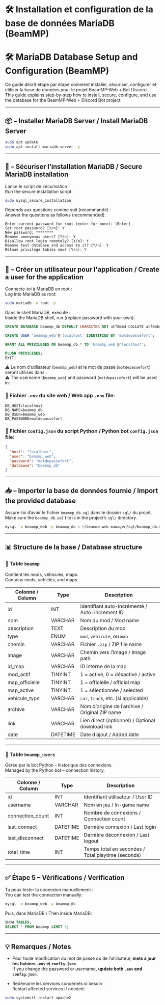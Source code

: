 # 🛠️ Installation et configuration de la base de données MariaDB (BeamMP)  
# 🛠️ MariaDB Database Setup and Configuration (BeamMP)

Ce guide décrit étape par étape comment installer, sécuriser, configurer et utiliser la base de données pour le projet BeamMP-Web + Bot Discord.  
This guide explains step-by-step how to install, secure, configure, and use the database for the BeamMP-Web + Discord Bot project.

---

## 📦 – Installer MariaDB Server / Install MariaDB Server

```bash
sudo apt update
sudo apt install mariadb-server -y
```

---

## 🔐 – Sécuriser l’installation MariaDB / Secure MariaDB installation 

Lance le script de sécurisation :  
Run the secure installation script:

```bash
sudo mysql_secure_installation
```

Réponds aux questions comme suit (recommandé) :  
Answer the questions as follows (recommended):

```
Enter current password for root (enter for none): [Enter]
Set root password? [Y/n]: Y
New password: ********
Remove anonymous users? [Y/n]: Y
Disallow root login remotely? [Y/n]: Y
Remove test database and access to it? [Y/n]: Y
Reload privilege tables now? [Y/n]: Y
```

---

## 👤 – Créer un utilisateur pour l'application / Create a user for the application

Connecte-toi à MariaDB en root :  
Log into MariaDB as root:

```bash
sudo mariadb -u root -p
```

Dans le shell MariaDB, exécute :  
Inside the MariaDB shell, run (replace password with your own):

```sql
CREATE DATABASE beammp_db DEFAULT CHARACTER SET utf8mb4 COLLATE utf8mb4_general_ci;

CREATE USER 'beammp_web'@'localhost' IDENTIFIED BY 'motdepassefort';

GRANT ALL PRIVILEGES ON beammp_db.* TO 'beammp_web'@'localhost';

FLUSH PRIVILEGES;
EXIT;
```

⚠️ Le nom d'utilisateur (`beammp_web`) et le mot de passe (`motdepassefort`) seront utilisés dans :  
⚠️ The username (`beammp_web`) and password (`motdepassefort`) will be used in:

### 📄 Fichier `.env` du site web / Web app `.env` file:

```env
DB_HOST=localhost
DB_NAME=beammp_db
DB_USER=beammp_web
DB_PASSWORD=motdepassefort
```

### 📄 Fichier `config.json` du script Python / Python bot `config.json` file:

```json
{
  "host": "localhost",
  "user": "beammp_web",
  "password": "motdepassefort",
  "database": "beammp_db"
}
```

---

## 📥 – Importer la base de données fournie / Import the provided database

Assure-toi d’avoir le fichier `beammp_db.sql` dans le dossier `sql/` du projet.  
Make sure the `beammp_db.sql` file is in the project’s `sql/` directory.

```bash
mysql -u beammp_web -p beammp_db < ~/beammp-web-manager/sql/beammp_db.sql
```

---

## 📊 Structure de la base / Database structure

### 📁 Table `beammp`
Contient les mods, véhicules, maps.  
Contains mods, vehicles, and maps.

| Colonne / Column      | Type       | Description                          |
|------------------------|------------|--------------------------------------|
| id                     | INT        | Identifiant auto-incrémenté / Auto-increment ID |
| nom                    | VARCHAR    | Nom du mod / Mod name                |
| description            | TEXT       | Description du mod                   |
| type                   | ENUM       | `mod`, `vehicule`, ou `map`          |
| chemin                 | VARCHAR    | Fichier `.zip` / ZIP file name       |
| image                  | VARCHAR    | Chemin vers l’image / Image path     |
| id_map                 | VARCHAR    | ID interne de la map                 |
| mod_actif              | TINYINT    | 1 = activé, 0 = désactivé / active   |
| map_officielle         | TINYINT    | 1 = officielle / official map        |
| map_active             | TINYINT    | 1 = sélectionnée / selected          |
| vehicule_type          | VARCHAR    | `car`, `truck`, etc. (si applicable) |
| archive                | VARCHAR    | Nom d’origine de l’archive / Original ZIP name |
| link                   | VARCHAR    | Lien direct (optionnel) / Optional download link |
| date                   | DATETIME   | Date d’ajout / Added date            |

---

### 📁 Table `beammp_users`  
Gérée par le bot Python – historique des connexions.  
Managed by the Python bot – connection history.

| Colonne / Column   | Type     | Description                          |
|--------------------|----------|--------------------------------------|
| id                 | INT      | Identifiant utilisateur / User ID    |
| username           | VARCHAR  | Nom en jeu / In-game name            |
| connection_count   | INT      | Nombre de connexions / Connection count |
| last_connect       | DATETIME | Dernière connexion / Last login      |
| last_disconnect    | DATETIME | Dernière déconnexion / Last logout   |
| total_time         | INT      | Temps total en secondes / Total playtime (seconds) |

---

## ✅ Étape 5 – Vérifications / Verification

Tu peux tester la connexion manuellement :  
You can test the connection manually:

```bash
mysql -u beammp_web -p beammp_db
```

Puis, dans MariaDB / Then inside MariaDB:

```sql
SHOW TABLES;
SELECT * FROM beammp LIMIT 5;
```

---

## 💡 Remarques / Notes

- Pour toute modification du mot de passe ou de l’utilisateur, **mets à jour les fichiers `.env` et `config.json`**.  
If you change the password or username, **update both `.env` and `config.json`**.

- Redémarre les services concernés si besoin :  
Restart affected services if needed:

```bash
sudo systemctl restart apache2
```
